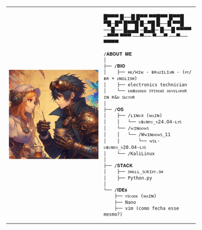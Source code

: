 <table>
  <tr>
    <td style="width: 50%;">
       <img src="https://github.com/gustcandi/GustavoCandido/blob/main/asuka&nameless.jpeg" alt="hopeless" style="width: 200%; border: none;"/>
    </td>
    <td style="width: 50%; vertical-align: top;">
      <p style="font-family: monospace; font-size: 16px;">

█▀▀▀ █──█ █▀▀ ▀▀█▀▀ █▀▀█ ▀█─█▀ █▀▀█ 
█─▀█ █──█ ▀▀█ ──█── █▄▄█ ─█▄█─ █──█ 
▀▀▀▀ ─▀▀▀ ▀▀▀ ──▀── ▀──▀ ──▀── ▀▀▀▀
</p>

    /𝐀𝐁𝐎𝐔𝐓 𝐌𝐄
    │
    ├── /𝐁𝐈𝐎
    │    ├── ʜᴇ/ʜɪᴍ - ʙʀᴀᴢɪʟɪᴀɴ - (ᴘᴛ/ʙʀ + ᴇɴɢʟɪꜱʜ)
    │    ├── electronics technician
    │    └── ᴇᴍʙᴇᴅᴅᴇᴅ ꜱʏꜱᴛᴇᴍꜱ ᴅᴇᴠᴇʟᴏᴘᴇʀ ɪɴ ʀ&ᴅ ꜱᴇᴄᴛᴏʀ
    │
    ├── /𝐎𝐒
    │    ├── /ʟɪɴᴜx (ᴍᴀɪɴ)
    │    │   └── ᴜʙᴜɴᴛᴜ_ᴠ𝟤𝟦.𝟢𝟦-ʟᴛꜱ
    │    └── /ᴡɪɴᴅᴏᴡꜱ
    │    │   └── /Wᴡɪɴᴅᴏᴡꜱ_𝟣𝟣
    │    │       └── ᴡꜱʟ-ᴜʙᴜɴᴛᴜ_ᴠ20.𝟢4-ʟᴛꜱ
    │    └── /KaliLinux 
    │
    ├── /𝐒𝐓𝐀𝐂𝐊
    │    ├── ꜱʜᴇʟʟ_ꜱᴄʀɪᴘᴛ.ꜱʜ
    │    ├── Python.py
    │
    └── /𝐈𝐃𝐄𝐬
        ├── ᴠꜱᴄᴏᴅᴇ (ᴍᴀɪɴ)
        ├── Nano
        ├── vim (como fecha esse mesmo?)
        
        
  </tr>
</table>





                                                                                                          
                                                                                                          
